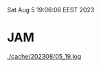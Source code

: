 Sat Aug  5 19:06:06 EEST 2023
# JAM
<a href='./cache/202308/05_19.log'>./cache/202308/05_19.log</a>
